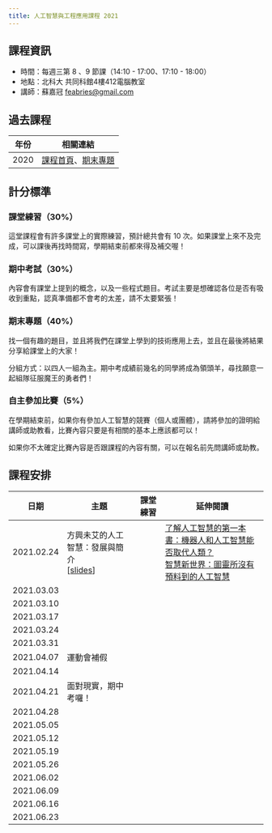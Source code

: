 ```yaml
---
title: 人工智慧與工程應用課程 2021
---
```


## 課程資訊

- 時間：每週三第 8 、9 節課（14:10 - 17:00、17:10 - 18:00）
- 地點：北科大 共同科館4樓412電腦教室
- 講師：蘇嘉冠 feabries@gmail.com

## 過去課程

|年份|相關連結|
|-----|------------|
|2020|[課程首頁](https://sites.google.com/view/2020aintut/)、[期末專題](https://hackmd.io/HbOStYCGR2atnyOyNzmo4w)|

## 計分標準

### 課堂練習（30%）

這堂課程會有許多課堂上的實際練習，預計總共會有 10 次。如果課堂上來不及完成，可以課後再找時間寫，學期結束前都來得及補交喔！

### 期中考試（30%）

內容會有課堂上提到的概念，以及一些程式題目。考試主要是想確認各位是否有吸收到重點，認真準備都不會考的太差，請不太要緊張！

### 期末專題（40%）

找一個有趣的題目，並且將我們在課堂上學到的技術應用上去，並且在最後將結果分享給課堂上的大家！

分組方式：以四人一組為主。期中考成績前幾名的同學將成為領頭羊，尋找願意一起組隊征服魔王的勇者們！

### 自主參加比賽（5%）

在學期結束前，如果你有參加人工智慧的競賽（個人或團體），請將參加的證明給講師或助教看，比賽內容只要是有相關的基本上應該都可以！

如果你不太確定比賽內容是否跟課程的內容有關，可以在報名前先問講師或助教。

## 課程安排

|日期|主題|課堂練習|延伸閱讀|
|-----|------|-----------|------------|
|2021.02.24|方興未艾的人工智慧：發展與簡介<br />[[slides](https://docs.google.com/presentation/d/1jH3bPgRATLSZS8s6RDlsd5tapWK9JJT9m0JqOAKEGoU/edit?usp=sharing)]||[了解人工智慧的第一本書：機器人和人工智慧能否取代人類？](https://www.books.com.tw/products/0010723841)<br />[智慧新世界：圖靈所沒有預料到的人工智慧](https://www.books.com.tw/products/0010880354)|
|2021.03.03||||
|2021.03.10||||
|2021.03.17||||
|2021.03.24||||
|2021.03.31||||
|2021.04.07|運動會補假|||
|2021.04.14||||
|2021.04.21|面對現實，期中考囉！|||
|2021.04.28||||
|2021.05.05||||
|2021.05.12||||
|2021.05.19||||
|2021.05.26||||
|2021.06.02||||
|2021.06.09||||
|2021.06.16||||
|2021.06.23||||
